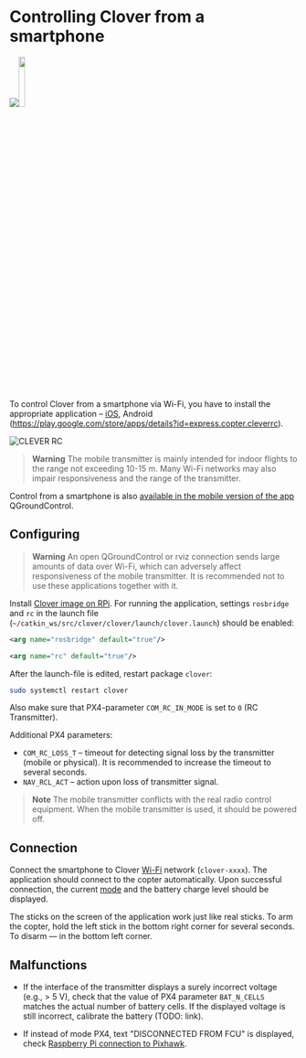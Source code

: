 Controlling Clover from a smartphone
===

<a href="https://itunes.apple.com/ru/app/clever-rc/id1396166572?mt=8"><img src="../assets/appstore.svg"></a><a href="https://play.google.com/store/apps/details?id=express.copter.cleverrc"><img src="../assets/google_play.png" width="15%"></a>

To control Clover from a smartphone via Wi-Fi, you have to install the appropriate application – [iOS](https://itunes.apple.com/ru/app/clever-rc/id1396166572?mt=8), Android (https://play.google.com/store/apps/details?id=express.copter.cleverrc).

![CLEVER RC](../assets/IMG_4397.png)

> **Warning** The mobile transmitter is mainly intended for indoor flights to the range not exceeding 10-15 m. Many Wi-Fi networks may also impair responsiveness and the range of the transmitter.

Control from a smartphone is also [available in the mobile version of the app](https://docs.qgroundcontrol.com/en/SettingsView/VirtualJoystick.html) QGroundControl.

Configuring
---

> **Warning** An open QGroundControl or rviz connection sends large amounts of data over Wi-Fi, which can adversely affect responsiveness of the mobile transmitter. It is recommended not to use these applications together with it.

Install [Clover image on RPi](image.md). For running the application, settings `rosbridge` and `rc` in the launch file (`~/catkin_ws/src/clover/clover/launch/clover.launch`) should be enabled:

```xml
<arg name="rosbridge" default="true"/>
```

```xml
<arg name="rc" default="true"/>
```

After the launch-file is edited, restart package `clover`:

```bash
sudo systemctl restart clover
```

Also make sure that PX4-parameter `COM_RC_IN_MODE` is set to `0` (RC Transmitter).

Additional PX4 parameters:

* `COM_RC_LOSS_T` – timeout for detecting signal loss by the transmitter (mobile or physical). It is recommended to increase the timeout to several seconds.
* `NAV_RCL_ACT` – action upon loss of transmitter signal.

> **Note** The mobile transmitter conflicts with the real radio control equipment. When the mobile transmitter is used, it should be powered off.

Connection
---

Connect the smartphone to Clover [Wi-Fi](wifi.md) network (`clover-xxxx`). The application should connect to the copter automatically. Upon successful connection, the current [mode](modes.md) and the battery charge level should be displayed.

The sticks on the screen of the application work just like real sticks. To arm the copter, hold the left stick in the bottom right corner for several seconds. To disarm — in the bottom left corner.

Malfunctions
---

* If the interface of the transmitter displays a surely incorrect voltage (e.g., > 5 V), check that the value of PX4 parameter `BAT_N_CELLS` matches the actual number of battery cells. If the displayed voltage is still incorrect, calibrate the battery (TODO: link).

* If instead of mode PX4, text "DISCONNECTED FROM FCU" is displayed, check [Raspberry Pi connection to Pixhawk](connection.md).
